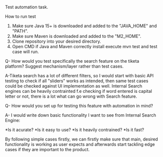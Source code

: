 Test automation task.

How to run test

1. Make sure Java 15+ is downloaded and added to the "JAVA_HOME" and "PATH".
2. Make sure Maven is downloaded and added to the "M2_HOME".
3. Clone repository into your desired directory.
4. Open CMD if Java and Maven correctly install execute mvn test and test case will run. 

Q- How would you test specifically the search feature on the tiketa platform? Suggest
mechanism/layer rather than test cases.

A-Tiketa search has a lot of different filters, so I would start with basic API testing to check if all "sliders" works as intended, then same test cases could be checked against UI implementation as well. Internal Search engines can be heavily contrainted f.e checking if word entered is capital letter or not, there is a lot what can go wrong with Search feature.  

Q- How would you set up for testing this feature with automation in mind?

A- I would write down basic functionality I want to see from Internal Search Engine:

*Is it acurate?
*Is it easy to use? 
*Is it heavily contrained?
*Is it fast? 
   
By following simple cases firstly, we can firstly make sure that main, desired functionality is working as user expects and afterwards start tackling edge cases if they are important to the product. 
